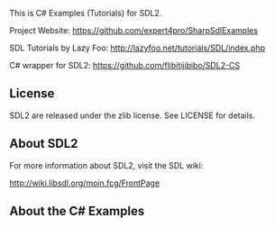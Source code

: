 This is C# Examples (Tutorials) for SDL2.

Project Website: https://github.com/expert4pro/SharpSdlExamples

SDL Tutorials by Lazy Foo: http://lazyfoo.net/tutorials/SDL/index.php

C# wrapper for SDL2: https://github.com/flibitijibibo/SDL2-CS

License
-------
SDL2 are released under the zlib license. See LICENSE for details.

About SDL2
----------
For more information about SDL2, visit the SDL wiki:

http://wiki.libsdl.org/moin.fcg/FrontPage

About the C# Examples
--------------------
